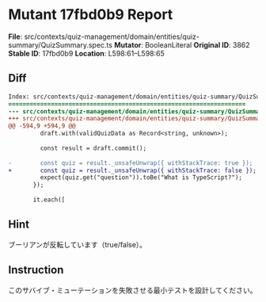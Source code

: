 # Mutant 17fbd0b9 Report

**File**: src/contexts/quiz-management/domain/entities/quiz-summary/QuizSummary.spec.ts
**Mutator**: BooleanLiteral
**Original ID**: 3862
**Stable ID**: 17fbd0b9
**Location**: L598:61–L598:65

## Diff

```diff
Index: src/contexts/quiz-management/domain/entities/quiz-summary/QuizSummary.spec.ts
===================================================================
--- src/contexts/quiz-management/domain/entities/quiz-summary/QuizSummary.spec.ts	original
+++ src/contexts/quiz-management/domain/entities/quiz-summary/QuizSummary.spec.ts	mutated #3862
@@ -594,9 +594,9 @@
         draft.with(validQuizData as Record<string, unknown>);
 
         const result = draft.commit();
 
-        const quiz = result._unsafeUnwrap({ withStackTrace: true });
+        const quiz = result._unsafeUnwrap({ withStackTrace: false });
         expect(quiz.get("question")).toBe("What is TypeScript?");
       });
 
       it.each([
```

## Hint

ブーリアンが反転しています（true/false）。

## Instruction

このサバイブ・ミューテーションを失敗させる最小テストを設計してください。
